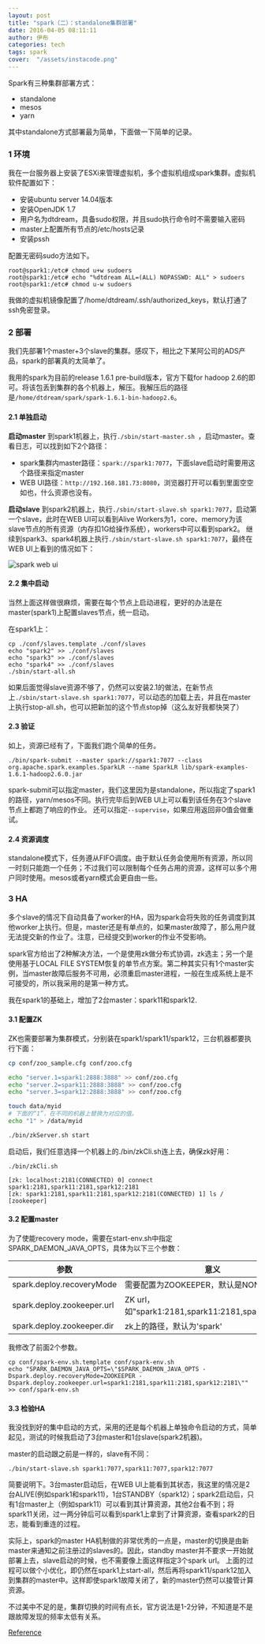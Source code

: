 ```yaml
---
layout: post
title: "spark（二）：standalone集群部署"
date: 2016-04-05 08:11:11
author: 伊布
categories: tech
tags: spark
cover:  "/assets/instacode.png"
---
```



Spark有三种集群部署方式：

- standalone
- mesos
- yarn

其中standalone方式部署最为简单，下面做一下简单的记录。


### 1 环境
我在一台服务器上安装了ESXi来管理虚拟机，多个虚拟机组成spark集群。虚拟机软件配置如下：

- 安装ubuntu server 14.04版本
- 安装OpenJDK 1.7
- 用户名为dtdream，具备sudo权限，并且sudo执行命令时不需要输入密码
- master上配置所有节点的/etc/hosts记录
- 安装pssh

配置无密码sudo方法如下。
```
root@spark1:/etc# chmod u+w sudoers
root@spark1:/etc# echo "%dtdream ALL=(ALL) NOPASSWD: ALL" > sudoers
root@spark1:/etc# chmod u-w sudoers
```

我做的虚拟机镜像配置了/home/dtdream/.ssh/authorized_keys，默认打通了ssh免密登录。

### 2 部署
我们先部署1个master+3个slave的集群。感叹下，相比之下某阿公司的ADS产品，spark的部署真的太简单了。

我用的spark为目前的release 1.6.1 pre-build版本，官方下载for hadoop 2.6的即可。将该包丢到集群的各个机器上，解压。我解压后的路径是`/home/dtdream/spark/spark-1.6.1-bin-hadoop2.6`。

#### 2.1 单独启动
**启动master**
到spark1机器上，执行`./sbin/start-master.sh `，启动master。查看日志，可以找到如下2个路径：

- spark集群内master路径：`spark://spark1:7077`，下面slave启动时需要用这个路径来指定master
- WEB UI路径：`http://192.168.181.73:8080`，浏览器打开可以看到里面空空如也，什么资源也没有。

**启动slave**
到spark2机器上，执行`./sbin/start-slave.sh spark1:7077`，启动第一个slave，此时在WEB UI可以看到Alive Workers为1，core、memory为该slave节点的所有资源（内存扣1G给操作系统），workers中可以看到spark2。
继续到spark3、spark4机器上执行`./sbin/start-slave.sh spark1:7077`，最终在WEB UI上看到的情况如下：

![spark web ui](http://7xir15.com1.z0.glb.clouddn.com/spark1.JPG)

#### 2.2 集中启动
当然上面这样做很麻烦，需要在每个节点上启动进程，更好的办法是在master(spark1)上配置slaves节点，统一启动。

在spark1上：

```
cp ./conf/slaves.template ./conf/slaves
echo "spark2" >> ./conf/slaves
echo "spark3" >> ./conf/slaves
echo "spark4" >> ./conf/slaves
./sbin/start-all.sh
```

如果后面觉得slave资源不够了，仍然可以安装2.1的做法，在新节点上`./sbin/start-slave.sh spark1:7077`，可以动态的加载上去，并且在master上执行stop-all.sh，也可以把新加的这个节点stop掉（这么友好我都快哭了）

#### 2.3 验证
如上，资源已经有了，下面我们跑个简单的任务。

```
./bin/spark-submit --master spark://spark1:7077 --class org.apache.spark.examples.SparkLR --name SparkLR lib/spark-examples-1.6.1-hadoop2.6.0.jar
```

spark-submit可以指定master，我们这里因为是standalone，所以指定了spark1的路径，yarn/mesos不同。执行完毕后到WEB UI上可以看到该任务在3个slave节点上都跑了响应的作业。
还可以指定`--supervise`，如果应用返回非0值会做重试。

#### 2.4 资源调度
standalone模式下，任务遵从FIFO调度。由于默认任务会使用所有资源，所以同一时刻只能跑一个任务；不过我们可以限制每个任务占用的资源，这样可以多个用户同时使用。mesos或者yarn模式会更自由一些。

### 3 HA

多个slave的情况下自动具备了worker的HA，因为spark会将失败的任务调度到其他worker上执行。但是，master还是有单点的，如果master故障了，那么用户就无法提交新的作业了。注意，已经提交到worker的作业不受影响。

spark官方给出了2种解决方法，一个是使用zk做分布式协调，zk选主；另一个是使用基于LOCAL FILE SYSTEM恢复的单节点方案。第二种其实只有1个master实例，当master故障后服务不可用，必须重启master进程，一般在生成系统上是不可接受的，所以我采用的是第一种方式。

我在spark1的基础上，增加了2台master：spark11和spark12.

#### 3.1 配置ZK
ZK也需要部署为集群模式，分别装在spark1/spark11/spark12，三台机器都要执行下面：

```bash
cp conf/zoo_sample.cfg conf/zoo.cfg

echo "server.1=spark1:2888:3888" >> conf/zoo.cfg
echo "server.2=spark11:2888:3888" >> conf/zoo.cfg
echo "server.3=spark12:2888:3888" >> conf/zoo.cfg

touch data/myid
# 下面的“1”，在不同的机器上替换为对应的值。
echo "1" > /data/myid

./bin/zkServer.sh start

```

启动后，我们任意选择一个机器上的./bin/zkCli.sh连上去，确保zk好用：


```
./bin/zkCli.sh

[zk: localhost:2181(CONNECTED) 0] connect spark1:2181,spark11:2181,spark12:2181
[zk: spark1:2181,spark11:2181,spark12:2181(CONNECTED) 1] ls /
[zookeeper]
```

#### 3.2 配置master

为了使能recovery mode，需要在start-env.sh中指定SPARK_DAEMON_JAVA_OPTS，具体为以下三个参数：

|参数 | 意义|
|----|---|
|spark.deploy.recoveryMode |需要配置为ZOOKEEPER，默认是NONE|
|spark.deploy.zookeeper.url|ZK url，如"spark1:2181,spark11:2181,spark12:2181"|
|spark.deploy.zookeeper.dir | zk上的路径，默认为'spark'|

我修改了前面2个参数。

```
cp conf/spark-env.sh.template conf/spark-env.sh
echo "SPARK_DAEMON_JAVA_OPTS=\"$SPARK_DAEMON_JAVA_OPTS -Dspark.deploy.recoveryMode=ZOOKEEPER -Dspark.deploy.zookeeper.url=spark1:2181,spark11:2181,spark12:2181\"" >> conf/spark-env.sh

```

#### 3.3 检验HA
我没找到好的集中启动的方式，采用的还是每个机器上单独命令启动的方式，简单起见，测试的时候我启动了3台master和1台slave(spark2机器)。

master的启动跟之前是一样的，slave有不同：

```
./bin/start-slave.sh spark1:7077,spark11:7077,spark12:7077
```

简要说明下。3台master启动后，在WEB UI上能看到其状态，我这里的情况是2台ALIVE(例如spark1和spark11)，1台STANDBY（spark12）；spark2启动后，只有1台master上（例如spark11）可以看到其计算资源，其他2台看不到；将spark11关闭，过一两分钟后可以看到spark1上拿到了计算资源，查看spark2的日志，能看到重连的过程。

实际上，spark的master HA机制做的非常优秀的一点是，master的切换是由新master来通知之前注册过的slaves的。因此，standby master并不要求一开始就部署上去，slave启动的时候，也不需要像上面这样指定3个spark url。
上面的过程可以做个小优化，即仍然在spark1上start-all，然后再将spark11/spark12加入到集群的master中。这样即使spark1故障关闭了，新的master仍然可以接管计算资源。

不过美中不足的是，集群切换的时间有点长，官方说法是1-2分钟，不知道是不是跟故障发现的频率太低有关系。



[Reference](http://spark.apache.org/docs/latest/spark-standalone.html)
